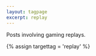 ```yaml
---
layout: tagpage
excerpt: replay
---
```

Posts involving gaming replays.

{% assign targettag = 'replay' %}